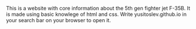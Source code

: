 This is a website with core information about the 5th gen fighter jet F-35B. It is made using basic knowlege of html and css. Write yusitoslev.github.io in your search bar on your browser to open it. 
